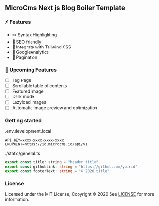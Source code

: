 ## MicroCms Next js Blog Boiler Template

### ⚡️ Features
- ✏️ Syntax Highlighting
- 🦊 SEO friendly
- 🎨 Integrate with Tailwind CSS
- 🤖 GoogleAnalytics
- 📖 Pagination

### 🚀 Upcoming Features
- [ ] Tag Page
- [ ] Scrollable table of contents
- [ ] Featured image
- [ ] Dark mode
- [ ] Lazyload images
- [ ] Automatic image preview and optimization

### Getting started

.env.development.local
```
API_KEY=xxxx-xxxx-xxxx-xxxx
ENDPOINT=https://id.microcms.io/api/v1 
```

./static/general.ts
```typescript
export const title: string = "header title"
export const githubLink: string = "https://github.com/yourid"
export const footerText: string = "© 2020 title"
```

### License
Licensed under the MIT License, Copyright © 2020
See [LICENSE](https://github.com/kawa1214/micro-cms-nextjs-blog-boiler-template/blob/main/LICENSE) for more information.
